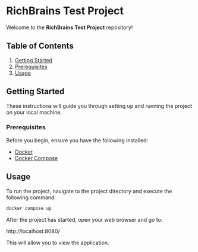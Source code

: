 # RichBrains Test Project

Welcome to the **RichBrains Test Project** repository!

## Table of Contents

1. [Getting Started](#getting-started)
2. [Prerequisites](#prerequisites)
3. [Usage](#usage)

## Getting Started

These instructions will guide you through setting up and running the project on your local machine.

### Prerequisites

Before you begin, ensure you have the following installed:

- [Docker](https://www.docker.com/)
- [Docker Compose](https://docs.docker.com/compose/)

## Usage

To run the project, navigate to the project directory and execute the following command:

```bash
docker compose up
```

After the project has started, open your web browser and go to:

http://localhost:8080/

This will allow you to view the application.
